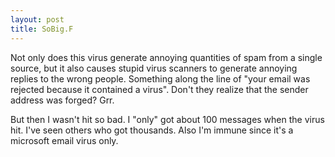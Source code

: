 ```yaml
---
layout: post
title: SoBig.F 
---
```



Not only does this virus generate annoying quantities of spam from a single source, but it also causes stupid virus scanners to generate annoying replies to the wrong people. Something along the line of "your email was rejected because it contained a virus". Don't they realize that the sender address was forged? Grr. 

But then I wasn't hit so bad. I "only" got about 100 messages when the virus hit. I've seen others who got thousands. Also I'm immune since it's a microsoft email virus only.
